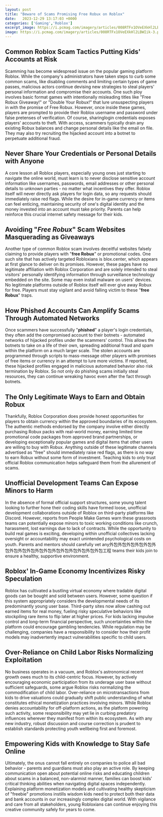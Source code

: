 ```yaml
---
layout: post
title: "Beware of Scams Promising Free Robux on Roblox"
date:   2023-12-29 13:17:03 +0000
categories: ['Gaming','Roblox']
excerpt_image: https://i.pcmag.com/imagery/articles/008RTFx1OVeEXkHl2LBWIik-3.png
image: https://i.pcmag.com/imagery/articles/008RTFx1OVeEXkHl2LBWIik-3.png
---
```


## **Common Roblox Scam Tactics Putting Kids' Accounts at Risk**
Scamming has become widespread issue on the popular gaming platform Roblox. While the company's administrators have taken steps to curb some common scams, like disabling comments and limiting certain types of game passes, malicious actors continue devising new strategies to steal players' personal information and compromise their accounts. 
One such ploy involves basic format games with intentionally misleading titles like "Free Robux Giveaway!" or "Double Your Robux!" that lure unsuspecting players in with the promise of Free Robux. However, once inside these games, players are prompted to provide their Roblox username and password under false pretenses of verification. Of course, sharinglogin credentials exposes players' accounts to theft. With access, scammers typically drain any existing Robux balances and change personal details like the email on file. They may also try recruiting the hijacked account into a botnet to perpetuate additional fraud. 
## **Never Share Your Credentials or Personal Details with Anyone**
A core lesson all Roblox players, especially young ones just starting to navigate the online world, must learn is to never disclose sensitive account information like usernames, passwords, email addresses or other personal details to unknown parties - no matter what incentives they offer. Roblox itself will never directly ask players for login data, so any requests should immediately raise red flags. While the desire for in-game currency or items can feel enticing, maintaining security of one's digital identity and the money invested into an account must take priority. Parents can help reinforce this crucial internet safety message for their kids.
## **Avoiding "**_**Free Robux**_**" Scam Websites Masquerading as Giveaways**  
Another type of common Roblox scam involves deceitful websites falsely claiming to provide players with "**free Robux**" or promotional codes. One such site that has actively targeted Robloxians is blox.center, which appears at first glance to deliver on its promises. However, these pages have no legitimate affiliation with Roblox Corporation and are solely intended to steal visitors' personally identifying information through surveillance technology embedded on the site. Some may even install malware on users' devices. No legitimate platforms outside of Roblox itself will ever give away Robux for free. Players must stay vigilant and avoid falling victim to these "**free Robux**" traps.
## **How Phished Accounts Can Amplify Scams Through Automated Networks**
Once scammers have successfully "**phished**" a player's login credentials, they often add the compromised account to their botnets - automated networks of hijacked profiles under the scammers' control. This allows the botnets to take on a life of their own, spreading additional fraud and spam within the platform on a much larger scale. The stolen accounts are programmed through scripts to mass-message other players with promises of free items or currency in an attempt to lure more victims. If reported, these hijacked profiles engaged in malicious automated behavior also risk termination by Roblox. So not only do phishing scams initially steal resources, they can continue wreaking havoc even after the fact through botnets.
## **The Only Legitimate Ways to Earn and Obtain Robux**
Thankfully, Roblox Corporation does provide honest opportunities for players to obtain currency within the approved boundaries of its ecosystem. The authentic methods endorsed by the company involve either directly purchasing Robux packs with real-world money, earning limited time promotional code packages from approved brand partnerships, or developing exceptionally popular games and digital items that other users are willing to buy with Robux. Anything outside of these legitimate channels advertised as "free" should immediately raise red flags, as there is no way to earn Robux without some form of investment. Teaching kids to only trust official Roblox communication helps safeguard them from the allurement of scams.
## **Unofficial Development Teams Can Expose Minors to Harm** 
In the absence of formal official support structures, some young talent looking to further hone their coding skills have formed loose, unofficial development collaborations outside of Roblox on third-party platforms like Discord. However, reports from People Make Games warn these grassroots teams can potentially expose minors to toxic working conditions like crunch, harassment, lost earnings due to lack of contracts. While the opportunity to build real games is exciting, developing within unofficial collectives lacking oversight or accountability may exact unintended psychological costs on youth. Parents and mentors should carefully vet any外包外包外包外包外包外包外包外包外包外包外包外包外包外包外包外包外包工程 teams their kids join to ensure a healthy, supportive environment.
## **Roblox' In-Game Economy Incentivizes Risky Speculation** 
Roblox has cultivated a bustling virtual economy where tradable digital goods can be bought and sold between users. However, some question if this system appropriately considers the developmental needs of its predominantly young user base. Third-party sites now allow cashing out earned items for real money, fueling risky speculative behaviors like stockpiling rare items to flip later at higher prices. For kids lacking impulse control and long-term financial perspective, such uncertainties within the platform could encourage gambling tendencies. While regulation may be challenging, companies have a responsibility to consider how their profit models may inadvertently impact vulnerabilities specific to child users.
## **Over-Reliance on Child Labor Risks Normalizing Exploitation** 
No business operates in a vacuum, and Roblox's astronomical recent growth owes much to its child-centric focus. However, by actively encouraging economic participation from its underage user base without sufficient safeguards, some argue Roblox risks normalizing the commodification of child labor. Over-reliance on microtransactions from kids to drive valuations could gradually shift public understanding of what constitutes ethical monetization practices involving minors. While Roblox denies accountability for off-platform actions, as the platform powering such activity, some responsibility may yet lie in curbing predatory influences wherever they manifest from within its ecosystem. As with any new industry, robust discussion and course correction is prudent to establish standards protecting youth wellbeing first and foremost. 
## **Empowering Kids with Knowledge to Stay Safe Online**
Ultimately, the onus cannot fall entirely on companies to police all bad behavior - parents and guardians must also play an active role. By keeping communication open about potential online risks and educating children about scams in a balanced, non-alarmist manner, families can boost kids' critical thinking abilities when navigating digital spaces independently. Explaining platform monetization models and cultivating healthy skepticism of "freebie" promotions instills wisdom kids need to protect both their data and bank accounts in our increasingly complex digital world. With vigilance and care from all stakeholders, young Robloxians can continue enjoying this creative community safely for years to come.